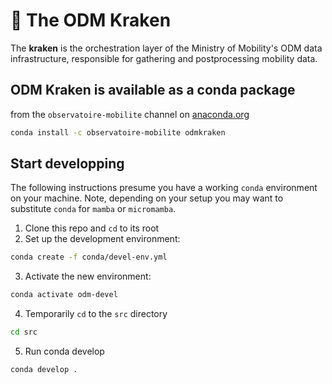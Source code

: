 # 🐙 The ODM Kraken
The **kraken** is the orchestration layer of the Ministry of Mobility's ODM data infrastructure, responsible for gathering and postprocessing mobility data.

## ODM Kraken is available as a conda package
from the `observatoire-mobilite` channel on [anaconda.org](https://anaconda.org/observatoire-mobilite)

```bash
conda install -c observatoire-mobilite odmkraken
```

## Start developping

The following instructions presume you have a working `conda` environment on your machine. Note, depending on your setup you may want to substitute `conda` for `mamba` or `micromamba`.

1. Clone this repo and `cd` to its root
2. Set up the development environment:
```bash
conda create -f conda/devel-env.yml
```
3. Activate the new environment:
```bash
conda activate odm-devel
```
4. Temporarily `cd` to the `src` directory
```bash
cd src
```
5. Run conda develop
```bash
conda develop .
```